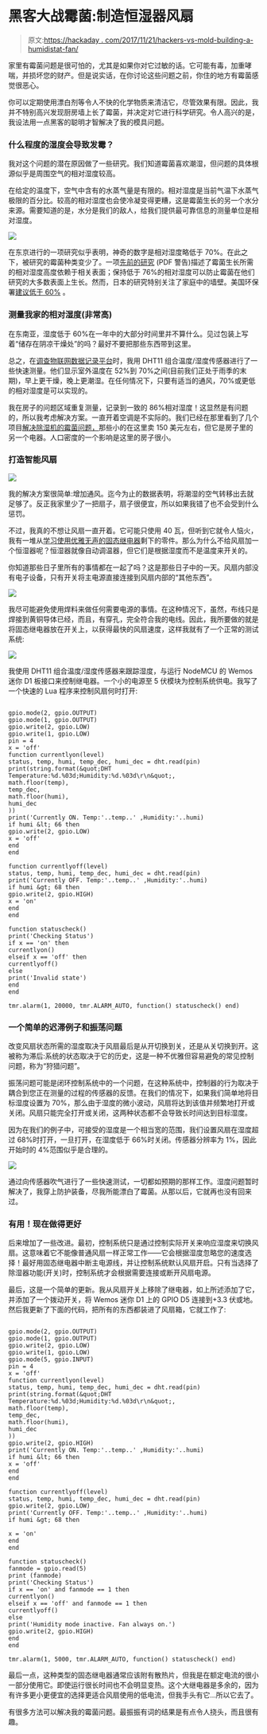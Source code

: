 # 黑客大战霉菌:制造恒湿器风扇

> 原文:[https://hackaday . com/2017/11/21/hackers-vs-mold-building-a-humidistat-fan/](https://hackaday.com/2017/11/21/hackers-vs-mold-building-a-humidistat-fan/)

家里有霉菌问题是很可怕的，尤其是如果你对它过敏的话。它可能有毒，加重哮喘，并损坏您的财产。但是说实话，在你讨论这些问题之前，你住的地方有霉菌感觉很恶心。

你可以定期使用漂白剂等令人不快的化学物质来清洁它，尽管效果有限。因此，我并不特别高兴发现厨房墙上长了霉菌，并决定对它进行科学研究。令人高兴的是，我设法用一点黑客的聪明才智解决了我的模具问题。

### 什么程度的湿度会导致发霉？

我对这个问题的潜在原因做了一些研究。我们知道霉菌喜欢潮湿，但问题的具体根源似乎是周围空气的相对湿度较高。

在给定的温度下，空气中含有的水蒸气量是有限的。相对湿度是当前气温下水蒸气极限的百分比。较高的相对湿度也会使冷凝变得更糟，这是霉菌生长的另一个水分来源。需要知道的是，水分是我们的敌人，给我们提供最可靠信息的测量单位是相对湿度。

![](../Images/1028774240a8676af10278e9480a8f82.png)

在东京进行的一项研究似乎表明，神奇的数字是相对湿度略低于 70%。在此之下，被研究的霉菌种类变少了。一项[先前的研究](http://pubmedcentralcanada.ca/pmcc/articles/PMC1056928/pdf/applmicro00290-0019.pdf) (PDF 警告)描述了霉菌生长所需的相对湿度高度依赖于相关表面；保持低于 76%的相对湿度可以防止霉菌在他们研究的大多数表面上生长。然而，日本的研究特别关注了家庭中的墙壁。美国环保署[建议低于 60%](http://www.epa.gov/mold/brief-guide-mold-moisture-and-your-home) 。

### 测量我家的相对湿度(非常高)

在东南亚，湿度低于 60%在一年中的大部分时间里并不算什么。见过包装上写着“储存在阴凉干燥处”的吗？最好不要把那些东西带到这里。

总之，在[调查物联网数据记录平台](http://hackaday.com/2017/10/31/review-iot-data-logging-services-with-mqtt/)时，我用 DHT11 组合温度/湿度传感器进行了一些快速测量。他们显示室外温度在 52%到 70%之间(目前我们正处于雨季的末期)，早上更干燥，晚上更潮湿。在任何情况下，只要有适当的通风，70%或更低的相对湿度是可以实现的。

我在房子的问题区域重复测量，记录到一致的 86%相对湿度！这显然是有问题的，所以我考虑解决方案。一直开着空调是不实际的。我们已经在那里看到了几个项目[解决除湿机的霉菌问题，](https://hackaday.com/2012/10/08/sensor-based-dehumidifier-system-for-your-home/)那些小的在这里卖 150 美元左右，但它是房子里的另一个电器。人口密度的一个影响是这里的房子很小。

### 打造智能风扇

![](../Images/3112185d010ac027e8bcf8454ed7b16c.png)

我的解决方案很简单:增加通风。迄今为止的数据表明，将潮湿的空气转移出去就足够了。反正我家里少了一把扇子，扇子很便宜，所以如果我错了也不会受到什么惩罚。

不过，我真的不想让风扇一直开着。它可能只使用 40 瓦，但听到它就令人恼火，我有一堆从[学习使用优雅无声的固态继电器](http://hackaday.com/2017/09/26/an-introduction-to-solid-state-relays/)剩下的零件。那么为什么不给风扇加一个恒湿器呢？恒湿器就像自动调温器，但它们是根据湿度而不是温度来开关的。

你知道那些日子里所有的事情都在一起了吗？这是那些日子中的一天。风扇内部没有电子设备，只有开关将主电源直接连接到风扇内部的“其他东西”。

![](../Images/fdd6bf487be782ccfe6bdc25d854cea5.png)

我尽可能避免使用焊料来做任何需要电源的事情。在这种情况下，虽然，布线只是焊接到黄铜导体已经，而且，有穿孔，完全符合我的电线。因此，我所要做的就是将固态继电器放在开关上，以获得最快的风扇速度，这样我就有了一个正常的测试系统:

![](../Images/90107d0c71509f80ba490b44b0b1f267.png)

我使用 DHT11 组合温度/湿度传感器来跟踪湿度，与运行 NodeMCU 的 Wemos 迷你 D1 板接口来控制继电器。一个小的电源至 5 伏模块为控制系统供电。我写了一个快速的 Lua 程序来控制风扇何时打开:

```

gpio.mode(2, gpio.OUTPUT)
gpio.mode(1, gpio.OUTPUT)
gpio.write(2, gpio.LOW)
gpio.write(1, gpio.LOW)
pin = 4
x = 'off'
function currentlyon(level)
status, temp, humi, temp_dec, humi_dec = dht.read(pin)
print(string.format(&quot;DHT Temperature:%d.%03d;Humidity:%d.%03d\r\n&quot;,
math.floor(temp),
temp_dec,
math.floor(humi),
humi_dec
))
print('Currently ON. Temp:'..temp..' ,Humidity:'..humi)
if humi &lt; 66 then
gpio.write(2, gpio.LOW)
x = 'off'
end
end

function currentlyoff(level)
status, temp, humi, temp_dec, humi_dec = dht.read(pin)
print('Currently OFF. Temp:'..temp..' ,Humidity:'..humi)
if humi &gt; 68 then
gpio.write(2, gpio.HIGH)
x = 'on'
end
end

function statuscheck()
print('Checking Status')
if x == 'on' then
currentlyon()
elseif x == 'off' then
currentlyoff()
else
print('Invalid state')
end
end

tmr.alarm(1, 20000, tmr.ALARM_AUTO, function() statuscheck() end)
```

### 一个简单的迟滞例子和振荡问题

改变风扇状态所需的湿度取决于风扇最后是从开切换到关，还是从关切换到开。这被称为滞后:系统的状态取决于它的历史，这是一种不优雅但容易避免的常见控制问题，称为“狩猎问题”。

振荡问题可能是闭环控制系统中的一个问题，在这种系统中，控制器的行为取决于耦合到您正在测量的过程的传感器的反馈。在我们的情况下，如果我们简单地将目标湿度设置为 70%，那么由于湿度的微小波动，风扇将达到该值并频繁地打开或关闭。风扇只能完全打开或关闭，这两种状态都不会导致长时间达到目标湿度。

因为在我们的例子中，可接受的湿度是一个相当宽的范围，我们设置风扇在湿度超过 68%时打开，一旦打开，在湿度低于 66%时关闭。传感器分辨率为 1%，因此开始时的 4%范围似乎是合理的。

![](../Images/7b3bebc0254a6a5cb5db6923e7ee863e.png)

通过向传感器吹气进行了一些快速测试，一切都如预期的那样工作。湿度问题暂时解决了，我穿上防护装备，尽我所能漂白了霉菌。从那以后，它就再也没有回来过。

### 有用！现在做得更好

后来增加了一些改进。最初，控制系统只是通过控制实际开关来响应湿度来切换风扇。这意味着它不能像普通风扇一样正常工作——它会根据湿度忽略您的速度选择！最好用固态继电器中断主电源线，并让控制系统默认风扇开启。只有当选择了除湿器功能(开关)时，控制系统才会根据需要连接或断开风扇电源。

最后，这是一个简单的更新。我从风扇开关上移除了继电器，如上所述添加了它，并添加了一个拨动开关，将 Wemos 迷你 D1 上的 GPIO D5 连接到+3.3 伏或地。然后我更新了下面的代码，把所有的东西都装进了风扇箱，它就工作了:

```

gpio.mode(2, gpio.OUTPUT)
gpio.mode(1, gpio.OUTPUT)
gpio.write(2, gpio.LOW)
gpio.write(1, gpio.LOW)
gpio.mode(5, gpio.INPUT)
pin = 4
x = 'off'
function currentlyon(level)
status, temp, humi, temp_dec, humi_dec = dht.read(pin)
print(string.format(&quot;DHT Temperature:%d.%03d;Humidity:%d.%03d\r\n&quot;,
math.floor(temp),
temp_dec,
math.floor(humi),
humi_dec
))
gpio.write(2, gpio.HIGH)
print('Currently ON. Temp:'..temp..' ,Humidity:'..humi)
if humi &lt; 66 then
x = 'off'
end
end

function currentlyoff(level)
status, temp, humi, temp_dec, humi_dec = dht.read(pin)
gpio.write(2, gpio.LOW)
print('Currently OFF. Temp:'..temp..' ,Humidity:'..humi)
if humi &gt; 68 then

x = 'on'
end
end

function statuscheck()
fanmode = gpio.read(5)
print (fanmode)
print('Checking Status')
if x == 'on' and fanmode == 1 then
currentlyon()
elseif x == 'off' and fanmode == 1 then
currentlyoff()
else
print('Humidity mode inactive. Fan always on.')
gpio.write(2, gpio.HIGH)
end
end

tmr.alarm(1, 5000, tmr.ALARM_AUTO, function() statuscheck() end)
```

最后一点，这种类型的固态继电器通常应该附有散热片，但我是在额定电流的很小一部分使用它。即使运行很长时间也不会明显变热。这个大继电器是多余的，因为有许多更小更便宜的选择更适合风扇使用的低电流，但我手头有它…所以它去了。

有很多方法可以解决我的霉菌问题。最振振有词的结果是有点令人挠头，而且很有趣。